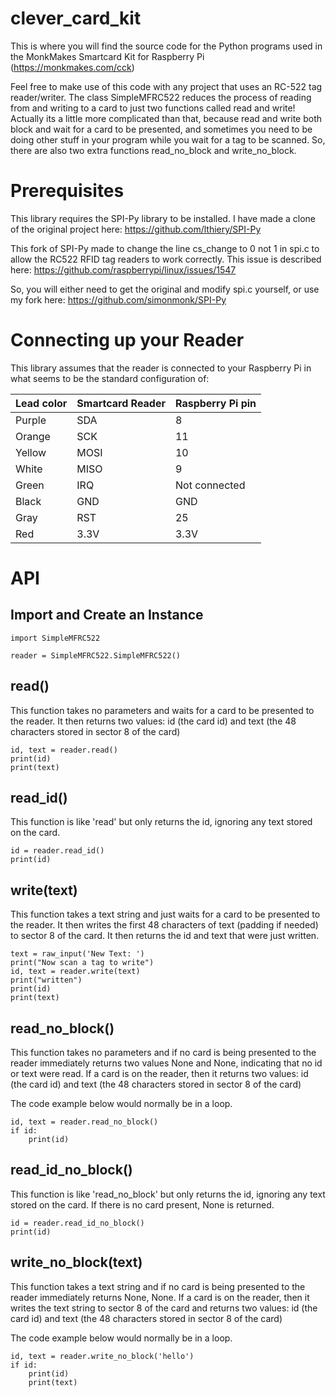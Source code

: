 # clever_card_kit
This is where you will find the source code for the Python programs used in the MonkMakes Smartcard Kit for Raspberry Pi (https://monkmakes.com/cck)

Feel free to make use of this code with any project that uses an RC-522 tag reader/writer. The class SimpleMFRC522 reduces the process of reading from and writing to a card to just two functions called read and write! Actually its a little more complicated than that, because read and write both block and wait for a card to be presented, and sometimes you need to be doing other stuff in your program while you wait for a tag to be scanned. So, there are also two extra functions read_no_block and write_no_block.

# Prerequisites

This library requires the SPI-Py library to be installed. I have made a clone of the original project here: https://github.com/lthiery/SPI-Py

This fork of SPI-Py made to change the line cs_change to 0 not 1 in spi.c to allow the RC522 RFID tag readers to work correctly. This issue is described here: https://github.com/raspberrypi/linux/issues/1547

So, you will either need to get the original and modify spi.c yourself, or use my fork here: https://github.com/simonmonk/SPI-Py


# Connecting up your Reader

This library assumes that the reader is connected to your Raspberry Pi in what seems to be the standard configuration of:

|Lead color|Smartcard Reader|Raspberry Pi pin|
|----------|----------------|----------------|
|Purple|SDA|8|
|Orange|SCK|11|
|Yellow|MOSI|10|
|White|MISO|9|
|Green|IRQ|Not connected|
|Black|GND|GND|
|Gray|RST|25|
|Red|3.3V|3.3V|


# API

## Import and Create an Instance

```
import SimpleMFRC522

reader = SimpleMFRC522.SimpleMFRC522()
```

## read()

This function takes no parameters and waits for a card to be presented to the reader. It then returns two values: id (the card id) and text (the 48 characters stored in sector 8 of the card)

```
id, text = reader.read()
print(id)
print(text)
```


## read_id()

This function is like 'read' but only returns the id, ignoring any text stored on the card.

```
id = reader.read_id()
print(id)
```


## write(text)

This function takes a text string and just waits for a card to be presented to the reader. It then writes the first 48 characters of text (padding if needed) to sector 8 of the card. It then returns the id and text that were just written.


```
text = raw_input('New Text: ')
print("Now scan a tag to write")
id, text = reader.write(text) 
print("written")
print(id)
print(text)
```


## read_no_block()

This function takes no parameters and if no card is being presented to the reader immediately returns two values None and None, indicating that no id or text were read. If a card is on the reader, then it returns two values: id (the card id) and text (the 48 characters stored in sector 8 of the card)

The code example below would normally be in a loop.

```
id, text = reader.read_no_block()
if id:
    print(id)
```




## read_id_no_block()

This function is like 'read_no_block' but only returns the id, ignoring any text stored on the card. If there is no card present, None is returned.

```
id = reader.read_id_no_block()
print(id)
```


## write_no_block(text)

This function takes a text string and if no card is being presented to the reader immediately returns None, None. If a card is on the reader, then it writes the text string to sector 8 of the card and returns two values: id (the card id) and text (the 48 characters stored in sector 8 of the card)

The code example below would normally be in a loop.

```
id, text = reader.write_no_block('hello')
if id:
    print(id)
    print(text)
```

